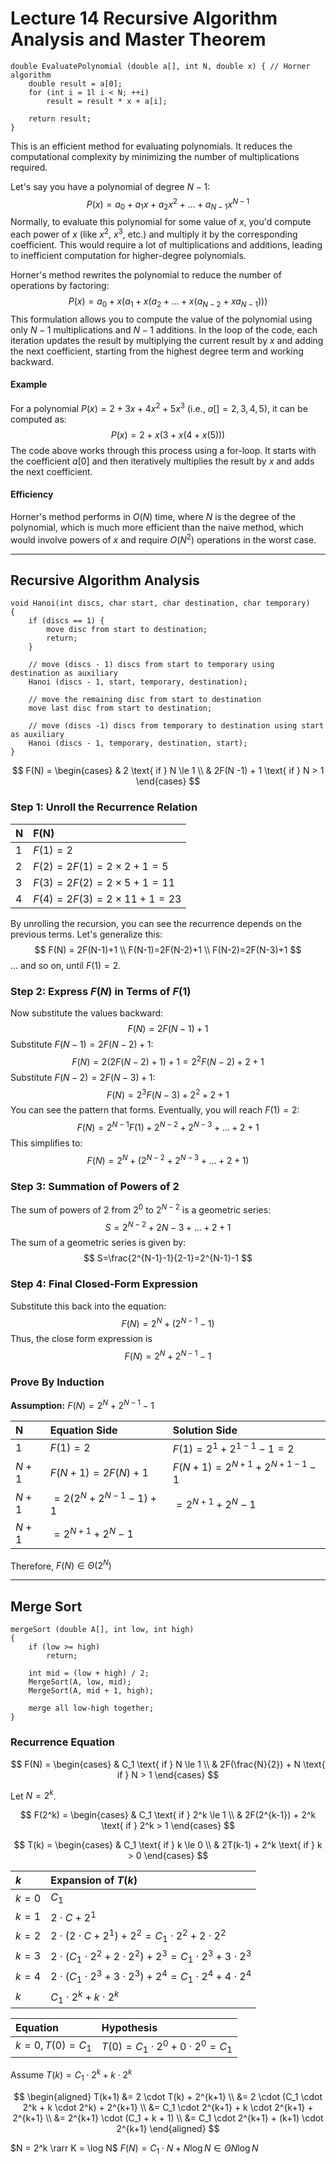 # Lecture 14 Recursive Algorithm Analysis and Master Theorem
```
double EvaluatePolynomial (double a[], int N, double x) { // Horner algorithm
    double result = a[0];
    for (int i = 1l i < N; ++i)
        result = result * x + a[i];

    return result;
}
```
This is an efficient method for evaluating polynomials. It reduces the computational complexity by minimizing the number of multiplications required.

Let's say you have a polynomial of degree $N - 1$:
$$
P(x) = a_0 + a_1x + a_2x^2 + \dots + a_{N-1}x^{N-1}
$$
Normally, to evaluate this polynomial for some value of $x$, you'd compute each power of $x$ (like $x^2$, $x^3$, etc.) and multiply it by the corresponding coefficient. This would require a lot of multiplications and additions, leading to inefficient computation for higher-degree polynomials.

Horner's method rewrites the polynomial to reduce the number of operations by factoring:
$$
P(x) = a_0 + x(a_1 + x(a_2 + \dots + x(a_{N-2} + xa_{N-1})))
$$
This formulation allows you to compute the value of the polynomial using only $N-1$ multiplications and $N-1$ additions. In the loop of the code, each iteration updates the result by multiplying the current result by $x$ and adding the next coefficient, starting from the highest degree term and working backward.

#### Example
For a polynomial $P(x) = 2 + 3x + 4x^2 + 5x^3$ (i.e., $a[]={2, 3, 4, 5}$), it can be computed as:
$$
P(x) = 2 + x(3 + x(4 + x(5)))
$$
The code above works through this process using a for-loop. It starts with the coefficient $a[0]$ and then iteratively multiplies the result by $x$ and adds the next coefficient.

#### Efficiency
Horner's method performs in $O(N)$ time, where $N$ is the degree of the polynomial, which is much more efficient than the naive method, which would involve powers of $x$ and require $O(N^2)$ operations in the worst case.

---
## Recursive Algorithm Analysis
```
void Hanoi(int discs, char start, char destination, char temporary)
{
    if (discs == 1) {
        move disc from start to destination;
        return;
    }

    // move (discs - 1) discs from start to temporary using destination as auxiliary
    Hanoi (discs - 1, start, temporary, destination);

    // move the remaining disc from start to destination
    move last disc from start to destination;

    // move (discs -1) discs from temporary to destination using start as auxiliary
    Hanoi (discs - 1, temporary, destination, start);
}
```
$$
F(N) = \begin{cases} & 2 \text{ if } N \le 1 \\
& 2F(N -1) + 1 \text{ if } N > 1
        \end{cases}
$$
### Step 1: Unroll the Recurrence Relation
| N | F(N)
| :- | :-
| 1 | $F(1)=2$
| 2 | $F(2) = 2F(1) = 2 \times 2 + 1 = 5$
| 3 | $F(3) = 2F(2) = 2 \times 5 + 1 = 11$
| 4 | $F(4) = 2F(3) = 2 \times 11 + 1 = 23$

By unrolling the recursion, you can see the recurrence depends on the previous terms.
Let's generalize this:
$$
F(N) = 2F(N-1)+1  \\
F(N-1)=2F(N-2)+1  \\
F(N-2)=2F(N-3)+1 
$$
... and so on, until $F(1) = 2$.

### Step 2: Express $F(N)$ in Terms of $F(1)$
Now substitute the values backward:
$$
F(N)=2F(N-1)+1
$$
Substitute $F(N-1)=2F(N-2)+1$:
$$
F(N)=2(2F(N-2)+1)+1=2^2F(N-2)+2+1
$$
Substitute $F(N-2)=2F(N-3)+1$:
$$
F(N)=2^3F(N-3)+2^2+2+1
$$
You can see the pattern that forms. Eventually, you will reach $F(1)=2$:
$$
F(N)=2^{N-1}F(1)+2^{N-2}+2^{N-3}+\dots+2+1
$$
This simplifies to:
$$
F(N)=2^N+(2^{N-2}+2^{N-3}+\dots+2+1)
$$

### Step 3: Summation of Powers of 2
The sum of powers of 2 from $2^0$ to $2^{N-2}$ is a geometric series:
$$
S=2^{N-2}+2{N-3}+\dots+2+1
$$
The sum of a geometric series is given by:
$$
S=\frac{2^{N-1}-1}{2-1}=2^{N-1}-1
$$

### Step 4: Final Closed-Form Expression
Substitute this back into the equation:
$$
F(N) = 2^N+(2^{N-1}-1)
$$
Thus, the close form expression is
$$
F(N) = 2^N+2^{N-1}-1
$$

### Prove By Induction

**Assumption:** $F(N) = 2^N+2^{N-1}-1$

| N | Equation Side | Solution Side 
| :- | :- | :-
| $1$ | $F(1) = 2$ | $F(1) = 2^1+2^{1-1}-1=2$
| $N+1$ | $F(N+1) = 2F(N) +1$ | $F(N+1) = 2^{N+1}+2^{N+1-1}-1$
| $N+1$ | $=2(2^N+2^{N-1}-1) + 1$ | $= 2^{N+1}+2^N-1$
| $N+1$ | $=2^{N+1} + 2^N - 1$ |

Therefore, $F(N) \in \Theta(2^N)$

---
## Merge Sort
```
mergeSort (double A[], int low, int high)
{
    if (low >= high)
        return;
    
    int mid = (low + high) / 2;
    MergeSort(A, low, mid);
    MergeSort(A, mid + 1, high);

    merge all low-high together;
}
```
### Recurrence Equation
$$
F(N) = \begin{cases} & C_1 \text{ if } N \le 1 \\
& 2F(\frac{N}{2}) + N \text{ if } N > 1
        \end{cases}
$$

Let $N = 2^k$.

$$
F(2^k) = \begin{cases} & C_1 \text{ if } 2^k \le 1 \\
& 2F(2^{k-1}) + 2^k \text{ if } 2^k > 1
        \end{cases}
$$

$$
T(k) = \begin{cases} & C_1 \text{ if } k \le 0 \\
& 2T(k-1) + 2^k \text{ if } k > 0
        \end{cases}
$$

| $k$ | Expansion of $T(k)$
| :- | :-
| $k = 0$ | $C_1$
| $k = 1$ | $2 \cdot C + 2^1$
| $k = 2$ | $2 \cdot (2 \cdot C + 2^1) + 2^2 = C_1 \cdot 2^2 + 2 \cdot 2^2$
| $k = 3$ | $2 \cdot (C_1 \cdot 2^2 + 2 \cdot 2^2) + 2^3 = C_1 \cdot 2^3 + 3 \cdot 2^3$
| $k = 4$ | $2 \cdot (C_1 \cdot 2^3 + 3 \cdot 2^3) + 2^4 = C_1 \cdot 2^4 + 4 \cdot 2^4$
| $k$ | $C_1 \cdot 2^k + k \cdot 2^k$


| Equation | Hypothesis
| :- | :-
| $k = 0, T(0) = C_1$ | $T(0) = C_1 \cdot 2^0 + 0 \cdot 2^0 = C_1$

Assume $T(k) = C_1 \cdot 2^k + k \cdot 2^k$

$$
\begin{aligned}
T(k+1) &= 2 \cdot T(k) + 2^{k+1} \\
&= 2 \cdot (C_1 \cdot 2^k + k \cdot 2^k) + 2^{k+1} \\
&= C_1 \cdot 2^{k+1} + k \cdot 2^{k+1} + 2^{k+1} \\
&= 2^{k+1} \cdot (C_1 + k + 1) \\
&= C_1 \cdot 2^{k+1} + (k+1) \cdot 2^{k+1}
\end{aligned}
$$

$N = 2^k \rarr K = \log N$
$F(N) = C_1 \cdot N + N \log N \in \Theta N \log N$

